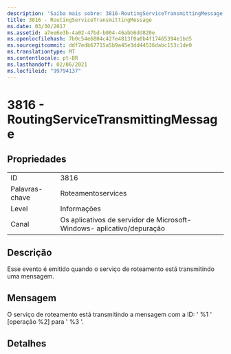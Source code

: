 ```yaml
---
description: 'Saiba mais sobre: 3816-RoutingServiceTransmittingMessage'
title: 3816 - RoutingServiceTransmittingMessage
ms.date: 03/30/2017
ms.assetid: a7ee6e3b-4a02-47bd-b004-46abb6dd820e
ms.openlocfilehash: 7b0c54e6804c42fe4813f0a0b4f17465394e1bd5
ms.sourcegitcommit: ddf7edb67715a5b9a45e3dd44536dabc153c1de0
ms.translationtype: MT
ms.contentlocale: pt-BR
ms.lasthandoff: 02/06/2021
ms.locfileid: "99794137"
---
```

# <a name="3816---routingservicetransmittingmessage"></a>3816 - RoutingServiceTransmittingMessage

## <a name="properties"></a>Propriedades  
  
|||  
|-|-|  
|ID|3816|  
|Palavras-chave|Roteamentoservices|  
|Level|Informações|  
|Canal|Os aplicativos de servidor de Microsoft-Windows- aplicativo/depuração|  
  
## <a name="description"></a>Descrição  

 Esse evento é emitido quando o serviço de roteamento está transmitindo uma mensagem.  
  
## <a name="message"></a>Mensagem  

 O serviço de roteamento está transmitindo a mensagem com a ID: ' %1 ' [operação %2] para ' %3 '.  
  
## <a name="details"></a>Detalhes
